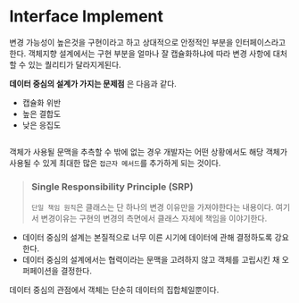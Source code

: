 # Interface Implement

변경 가능성이 높은것을 구현이라고 하고 상대적으로 안정적인 부분을 인터페이스라고한다. 객체지향 설계에서는 구현 부분을 얼마나 잘 캡슐화하냐에 따라
변경 사항에 대처할 수 있는 퀄리티가 달라지게된다.

**데이터 중심의 설계가 가지는 문제점** 은 다음과 같다.
- 캡슐화 위반
- 높은 결합도
- 낮은 응집도

```

```

객체가 사용될 문맥을 추측할 수 밖에 없는 경우 개발자는 어떤 상황에서도 해당 객체가 사용될 수 있게 최대한 많은 `접근자 메서드`를 추가하게 되는 것이다. 


>### Single Responsibility Principle (SRP)
>`단일 책임 원칙`은 클래스는 단 하나의 변경 이유만을 가져야한다는 내용이다.
>여기서 변경이유는 구현의 변경의 측면에서 클래스 자체에 책임을 이야기한다.


- 데이터 중심의 설계는 본질적으로 너무 이른 시기에 데이터에 관해 결정하도록 강요한다.
- 데이터 중심의 설계에서는 협력이라는 문맥을 고려하지 않고 객체를 고립시킨 채 오퍼페이션을 결정한다.

데이터 중심의 관점에서 객체는 단순히 데이터의 집합체일뿐이다.
